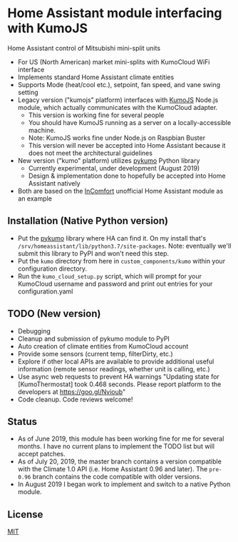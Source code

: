 # Home Assistant module interfacing with KumoJS
Home Assistant control of Mitsubishi mini-split units

- For US (North American) market mini-splits with KumoCloud WiFi interface
- Implements standard Home Assistant climate entities
- Supports Mode (heat/cool etc.), setpoint, fan speed, and vane swing setting
- Legacy version ("kumojs" platform) interfaces with [KumoJS](https://github.com/sushilks/kumojs) Node.js module, which actually communicates with the KumoCloud adapter.
  - This version is working fine for several people
  - You should have KumoJS running as a server on a locally-accessible machine.
  - Note: KumoJS works fine under Node.js on Raspbian Buster
  - This version will never be accepted into Home Assistant because it does
    not meet the architectural guidelines
- New version ("kumo" platform) utilizes [pykumo](https://github.com/dlarrick/pykumo) Python library
  - Currently experimental, under development (August 2019)
  - Design & implementation done to hopefully be accepted into Home Assistant natively
- Both are based on the [InComfort](https://github.com/royduin/home-assistant-incomfort) unofficial Home Assistant module as an example

## Installation (Native Python version)
- Put the [pykumo](https://github.com/dlarrick/pykumo) library where HA can find it. On my install that's `/srv/homeassistant/lib/python3.7/site-packages`. Note: eventually we'll submit this library to PyPI and won't need this step.
- Put the `kumo` directory from here in `custom_components/kumo` within your configuration directory.
- Run the `kumo_cloud_setup.py` script, which will prompt for your KumoCloud username and password and
  print out entries for your configuration.yaml

## TODO (New version)
- Debugging
- Cleanup and submission of pykumo module to PyPI
- Auto creation of climate entities from KumoCloud account
- Provide some sensors (current temp, filterDirty, etc.)
- Explore if other local APIs are available to provide additional useful information (remote sensor readings, whether unit is calling, etc.)
- Use async web requests to prevent HA warnings "Updating state for [KumoThermostat] took 0.468 seconds. Please report platform to the developers at https://goo.gl/Nvioub"
- Code cleanup. Code reviews welcome!

## Status
- As of June 2019, this module has been working fine for me for several months. I have no current plans to implement the TODO list but will accept patches.
- As of July 20, 2019, the master branch contains a version compatible with the Climate 1.0 API (i.e. Home Assistant 0.96 and later). The `pre-0.96` branch contains the code compatible with older versions.
- In August 2019 I began work to implement and switch to a native Python module.

## License
[MIT](LICENSE)
